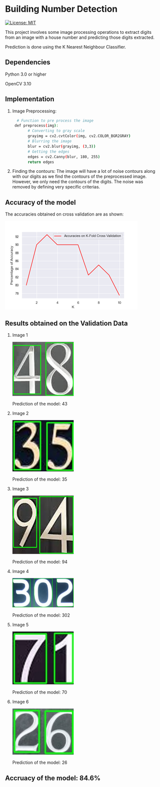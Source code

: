 # Building Number Detection

[![License: MIT](https://img.shields.io/badge/License-MIT-yellow.svg)](https://opensource.org/licenses/MIT)

This project involves some image processing operations to extract digits from an image with a house number
and predicting those digits extracted.

Prediction is done using the K Nearest Neighbour Classifier.

## Dependencies

Python 3.0 or higher

OpenCV 3.10

## Implementation

1. Image Preprocessing:

      ```bash
        # Function to pre process the image
       def preprocess(img):
             # Converting to gray scale
             grayimg = cv2.cvtColor(img, cv2.COLOR_BGR2GRAY)
             # Blurring the image
             blur = cv2.blur(grayimg, (3,3))
             # Getting the edges
             edges = cv2.Canny(blur, 180, 255)
             return edges
     ```

2. Finding the contours: The image will have a lot of noise contours along with our digits as we find the
contours of the preprocessed image. However, we only need the contours of the digits. The noise was removed by defining very specific criterias.

## Accuracy of the model

The accuracies obtained on cross validation are as shown:

![Cross Validation](https://github.com/jobymathew/Building_number_detection/blob/main/Validation_results/KnnAccuracy.png?raw=true)

## Results obtained on the Validation Data

1. Image 1

      <img src="https://github.com/jobymathew/Building_number_detection/blob/main/Validation_results/DetectedArea01.jpg" width="200">

      Prediction of the model: 43

2. Image 2

      <img src="https://github.com/jobymathew/Building_number_detection/blob/main/Validation_results/DetectedArea02.jpg" width="200">

      Prediction of the model: 35

3. Image 3

      <img src="https://github.com/jobymathew/Building_number_detection/blob/main/Validation_results/DetectedArea03.jpg" width="200">

      Prediction of the model: 94

4. Image 4

      <img src="https://github.com/jobymathew/Building_number_detection/blob/main/Validation_results/DetectedArea04.jpg" width="200">

      Prediction of the model: 302

5. Image 5

      <img src="https://github.com/jobymathew/Building_number_detection/blob/main/Validation_results/DetectedArea05.jpg" width="200">

      Prediction of the model: 70

6. Image 6

      <img src="https://github.com/jobymathew/Building_number_detection/blob/main/Validation_results/DetectedArea06.jpg" width="200">

      Prediction of the model: 26

## Accruacy of the model: 84.6%


